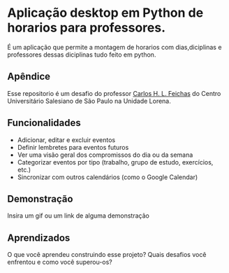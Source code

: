 # Aplicação desktop em Python de horarios para professores.

É um aplicação que permite a montagem de horarios com dias,diciplinas e professores dessas diciplinas tudo feito em python.

## Apêndice

Esse repositorio é um desafio do professor <a href="https://www.linkedin.com/in/carlos-h-l-feichas-3790b730/">Carlos H. L. Feichas</a> do Centro Universitário Salesiano de São Paulo na Unidade Lorena.


## Funcionalidades

- Adicionar, editar e excluir eventos
- Definir lembretes para eventos futuros
- Ver uma visão geral dos compromissos do dia ou da semana
- Categorizar eventos por tipo (trabalho, grupo de estudo, exercícios, etc.)
- Sincronizar com outros calendários (como o Google Calendar)

## Demonstração

Insira um gif ou um link de alguma demonstração


## Aprendizados

O que você aprendeu construindo esse projeto? Quais desafios você enfrentou e como você superou-os?

